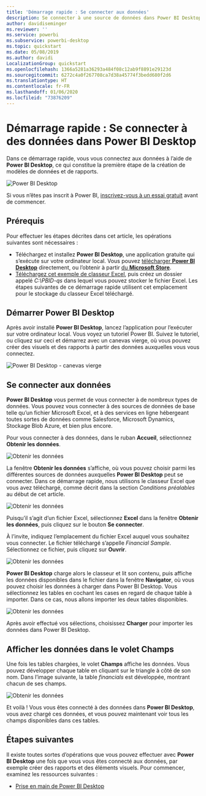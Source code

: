 ```yaml
---
title: 'Démarrage rapide : Se connecter aux données'
description: Se connecter à une source de données dans Power BI Desktop
author: davidiseminger
ms.reviewer: ''
ms.service: powerbi
ms.subservice: powerbi-desktop
ms.topic: quickstart
ms.date: 05/08/2019
ms.author: davidi
LocalizationGroup: quickstart
ms.openlocfilehash: 1366a5281a36293a484f08c12ab9f8891e29123d
ms.sourcegitcommit: 6272c4a0f267708ca7d38a45774f3bedd680f2d6
ms.translationtype: HT
ms.contentlocale: fr-FR
ms.lasthandoff: 01/06/2020
ms.locfileid: "73876209"
---
```

# <a name="quickstart-connect-to-data-in-power-bi-desktop"></a>Démarrage rapide : Se connecter à des données dans Power BI Desktop

Dans ce démarrage rapide, vous vous connectez aux données à l’aide de **Power BI Desktop**, ce qui constitue la première étape de la création de modèles de données et de rapports.

![Power BI Desktop](media/desktop-what-is-desktop/what-is-desktop_01.png)

Si vous n’êtes pas inscrit à Power BI, [inscrivez-vous à un essai gratuit](https://app.powerbi.com/signupredirect?pbi_source=web) avant de commencer.

## <a name="prerequisites"></a>Prérequis

Pour effectuer les étapes décrites dans cet article, les opérations suivantes sont nécessaires :
* Téléchargez et installez **Power BI Desktop**, une application gratuite qui s’exécute sur votre ordinateur local. Vous pouvez [télécharger **Power BI Desktop**](https://powerbi.microsoft.com/desktop) directement, ou l’obtenir à partir [du **Microsoft Store**](https://aka.ms/pbidesktopstore).
* [Téléchargez cet exemple de classeur Excel](https://go.microsoft.com/fwlink/?LinkID=521962), puis créez un dossier appelé *C:\PBID-qs* dans lequel vous pouvez stocker le fichier Excel. Les étapes suivantes de ce démarrage rapide utilisent cet emplacement pour le stockage du classeur Excel téléchargé.

## <a name="launch-power-bi-desktop"></a>Démarrer Power BI Desktop

Après avoir installé **Power BI Desktop**, lancez l’application pour l’exécuter sur votre ordinateur local. Vous voyez un tutoriel Power BI. Suivez le tutoriel, ou cliquez sur ceci et démarrez avec un canevas vierge, où vous pouvez créer des visuels et des rapports à partir des données auxquelles vous vous connectez. 

![Power BI Desktop - canevas vierge](media/desktop-quickstart-connect-to-data/qs-connect-data_01.png)

## <a name="connect-to-data"></a>Se connecter aux données

**Power BI Desktop** vous permet de vous connecter à de nombreux types de données. Vous pouvez vous connecter à des sources de données de base telle qu’un fichier Microsoft Excel, et à des services en ligne hébergeant toutes sortes de données comme Salesforce, Microsoft Dynamics, Stockage Blob Azure, et bien plus encore.

Pour vous connecter à des données, dans le ruban **Accueil**, sélectionnez **Obtenir les données**.

![Obtenir les données](media/desktop-quickstart-connect-to-data/qs-connect-data_02.png)

La fenêtre **Obtenir les données** s’affiche, où vous pouvez choisir parmi les différentes sources de données auxquelles **Power BI Desktop** peut se connecter. Dans ce démarrage rapide, nous utilisons le classeur Excel que vous avez téléchargé, comme décrit dans la section *Conditions préalables* au début de cet article.

![Obtenir les données](media/desktop-quickstart-connect-to-data/qs-connect-data_03.png)

Puisqu’il s’agit d’un fichier Excel, sélectionnez **Excel** dans la fenêtre **Obtenir les données**, puis cliquez sur le bouton **Se connecter**.

À l’invite, indiquez l’emplacement du fichier Excel auquel vous souhaitez vous connecter. Le fichier téléchargé s’appelle *Financial Sample*. Sélectionnez ce fichier, puis cliquez sur **Ouvrir**.

![Obtenir les données](media/desktop-quickstart-connect-to-data/qs-connect-data_04.png)

**Power BI Desktop** charge alors le classeur et lit son contenu, puis affiche les données disponibles dans le fichier dans la fenêtre **Navigator**, où vous pouvez choisir les données à charger dans Power BI Desktop. Vous sélectionnez les tables en cochant les cases en regard de chaque table à importer. Dans ce cas, nous allons importer les deux tables disponibles.

![Obtenir les données](media/desktop-quickstart-connect-to-data/qs-connect-data_05.png)

Après avoir effectué vos sélections, choisissez **Charger** pour importer les données dans Power BI Desktop.

## <a name="view-data-in-the-fields-pane"></a>Afficher les données dans le volet Champs

Une fois les tables chargées, le volet **Champs** affiche les données. Vous pouvez développer chaque table en cliquant sur le triangle à côté de son nom. Dans l’image suivante, la table *financials* est développée, montrant chacun de ses champs. 

![Obtenir les données](media/desktop-quickstart-connect-to-data/qs-connect-data_06.png)

Et voilà ! Vous vous êtes connecté à des données dans **Power BI Desktop**, vous avez chargé ces données, et vous pouvez maintenant voir tous les champs disponibles dans ces tables.

## <a name="next-steps"></a>Étapes suivantes

Il existe toutes sortes d’opérations que vous pouvez effectuer avec **Power BI Desktop** une fois que vous vous êtes connecté aux données, par exemple créer des rapports et des éléments visuels. Pour commencer, examinez les ressources suivantes :

* [Prise en main de Power BI Desktop](desktop-getting-started.md)
